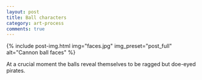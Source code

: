 ```yaml
---
layout: post
title: Ball characters
category: art-process
comments: true
---
```


{% include post-img.html img="faces.jpg" img_preset="post_full" alt="Cannon ball faces" %}

At a crucial moment the balls reveal themselves to be ragged but doe-eyed pirates.